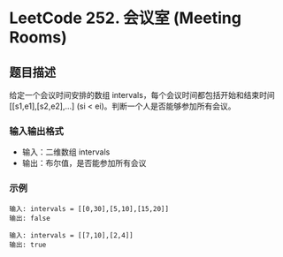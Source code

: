 # LeetCode 252. 会议室 (Meeting Rooms)

## 题目描述

给定一个会议时间安排的数组 intervals，每个会议时间都包括开始和结束时间 [[s1,e1],[s2,e2],...] (si < ei)。判断一个人是否能够参加所有会议。

### 输入输出格式
- 输入：二维数组 intervals
- 输出：布尔值，是否能参加所有会议

### 示例
```
输入: intervals = [[0,30],[5,10],[15,20]]
输出: false

输入: intervals = [[7,10],[2,4]]
输出: true
``` 
